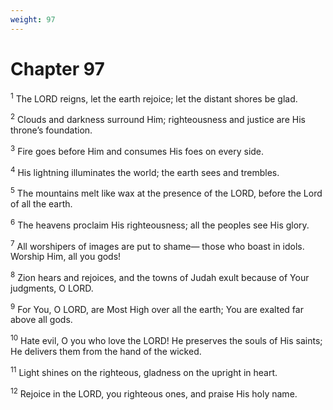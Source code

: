 ```yaml
---
weight: 97
---
```


# Chapter 97

<sup>1</sup> The LORD reigns, let the earth rejoice; let the distant shores be glad. 

<sup>2</sup> Clouds and darkness surround Him; righteousness and justice are His throne’s foundation. 

<sup>3</sup> Fire goes before Him and consumes His foes on every side. 

<sup>4</sup> His lightning illuminates the world; the earth sees and trembles. 

<sup>5</sup> The mountains melt like wax at the presence of the LORD, before the Lord of all the earth. 

<sup>6</sup> The heavens proclaim His righteousness; all the peoples see His glory. 

<sup>7</sup> All worshipers of images are put to shame— those who boast in idols. Worship Him, all you gods! 

<sup>8</sup> Zion hears and rejoices, and the towns of Judah exult because of Your judgments, O LORD. 

<sup>9</sup> For You, O LORD, are Most High over all the earth; You are exalted far above all gods. 

<sup>10</sup> Hate evil, O you who love the LORD! He preserves the souls of His saints; He delivers them from the hand of the wicked. 

<sup>11</sup> Light shines on the righteous, gladness on the upright in heart. 

<sup>12</sup> Rejoice in the LORD, you righteous ones, and praise His holy name. 


